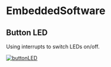 # EmbeddedSoftware


## Button LED
Using interrupts to switch LEDs on/off.

[![buttonLED](https://img.youtube.com/vi/So5LiD5_gsc/0.jpg)](https://www.youtube.com/watch?v=So5LiD5_gsc)


